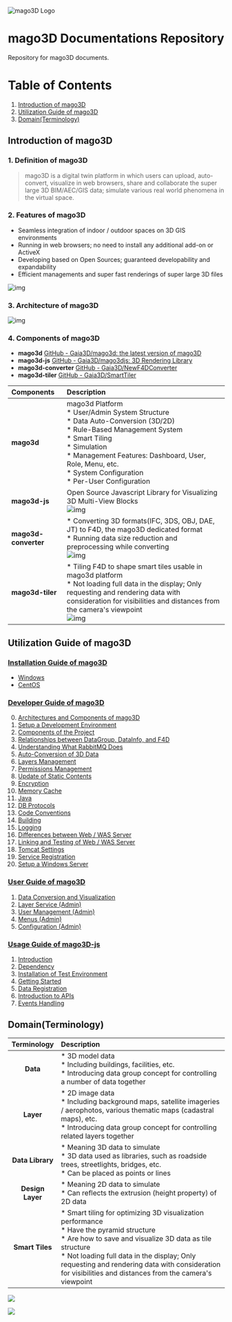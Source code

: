 ![mago3D Logo](../images/mago3D_Logo_v25.png)
# mago3D Documentations Repository

Repository for mago3D documents. 

# Table of Contents

1. [Introduction of mago3D](#Introduction-of-mago3D)
2. [Utilization Guide of mago3D](#Utilization-Guide-of-mago3D)
3. [Domain(Terminology)](#DomainTerminology)


## Introduction of mago3D 

### **1. Definition of mago3D**

> mago3D is a digital twin platform in which users can upload, auto-convert, visualize in web browsers, share and collaborate the super large 3D BIM/AEC/GIS data; simulate various real world phenomena in the virtual space.

### **2. Features of mago3D** 

- Seamless integration of indoor / outdoor spaces on 3D GIS environments
- Running in web browsers; no need to install any additional add-on or ActiveX
- Developing based on Open Sources; guaranteed developability and expandability
- Efficient managements and super fast renderings of super large 3D files

![img](../images/mago1_english.png)

### **3. Architecture of mago3D**

![img](../images/mago2_english.png)

### **4. Components of mago3D**

- **mago3d** [GitHub - Gaia3D/mago3d: the latest version of mago3D](https://github.com/Gaia3D/mago3d) 
- **mago3d-js** [GitHub - Gaia3D/mago3djs: 3D Rendering Library](https://github.com/Gaia3D/mago3djs) 
- **mago3d-converter** [GitHub - Gaia3D/NewF4DConverter](https://github.com/Gaia3D/NewF4DConverter) 
- **mago3d-tiler** [GitHub - Gaia3D/SmartTiler](https://github.com/Gaia3D/SmartTiler) 

 

| **Components**       | **Description**                                                     |
| :------------------- | :----------------------------------------------------------- |
| **mago3d**           | mago3d Platform<br />* User/Admin System Structure<br />* Data Auto-Conversion (3D/2D)<br />* Rule-Based Management System<br />* Smart Tiling<br />* Simulation<br />* Management Features: Dashboard, User, Role, Menu, etc.<br />* System Configuration<br />* Per-User Configuration |
| **mago3d-js**        | Open Source Javascript Library for Visualizing 3D Multi-View Blocks<br />![img](../images/mago3.png) |
| **mago3d-converter** | * Converting 3D formats(IFC, 3DS, OBJ, DAE, JT) to F4D, the mago3D dedicated format<br />* Running data size reduction and preprocessing while converting<br />![img](../images/mago4.png) |
| **mago3d-tiler**     | * Tiling F4D to shape smart tiles usable in mago3d platform<br />* Not loading full data in the display; Only requesting and rendering data with consideration for visibilities and distances from the camera's viewpoint<br />![img](../images/mago5.png) |

## Utilization Guide of mago3D

### [Installation Guide of mago3D](./installation_guide.md)

  * [Windows](./windows_installation.md)
  * [CentOS](./linux_installation.md)

### [Developer Guide of mago3D](./developer_guide.md)

0. [Architectures and Components of mago3D](./developer_guide.md#0-Architectures-and-Components-of-mago3D)
1. [Setup a Development Environment](./developer_guide.md#1-Setup-a-Development-Environment)
2. [Components of the Project](./developer_guide.md#2-Components-of-the-Project)
3. [Relationships between DataGroup, DataInfo, and F4D](./developer_guide.md#3-Relationships-between-DataGroup-DataInfo-and-F4D)
4. [Understanding What RabbitMQ Does](./developer_guide.md#4-Understanding-What-RabbitMQ-Does)
5. [Auto-Conversion of 3D Data](./developer_guide.md#5-Auto-Conversion-of-3D-Data)
6. [Layers Management](./developer_guide.md#6-Layers-Management)
7. [Permissions Management](./developer_guide.md#7-Permissions-Management)
8. [Update of Static Contents](./developer_guide.md#8-Update-of-Static-Contents)
9. [Encryption](./developer_guide.md#9-Encryption)
10. [Memory Cache](./developer_guide.md#10-Memory-Cache)
11. [Java](./developer_guide.md#11-Java)
12. [DB Protocols](./developer_guide.md#12-DB-Protocols)
13. [Code Conventions](./developer_guide.md#13-Code-Conventions)
14. [Building](./developer_guide.md#14-Building)
15. [Logging](./developer_guide.md#15-Logging)
16. [Differences between Web / WAS Server](./developer_guide.md#16-Differences-between-Web-WAS-Server)
17. [Linking and Testing of Web / WAS Server](./developer_guide.md#17-Linking-and-Testing-of-Web-WAS-Server)
18. [Tomcat Settings](./developer_guide.md#18-Tomcat-Settings)
19. [Service Registration](./developer_guide.md#19-Service-Registration)
20. [Setup a Windows Server](./developer_guide.md#20-Setup-a-Windows-Server)

### [User Guide of mago3D](./user_guide.md)

1. [Data Conversion and Visualization](./user_guide.md#1-Data-Conversion-and-Visualization)
2. [Layer Service (Admin)](./user_guide.md#2-Layer-Service-Admin)
3. [User Management (Admin)](./user_guide.md#3-User-Management-Admin)
4. [Menus (Admin)](./user_guide.md#4-Menus-Admin)
5. [Configuration (Admin)](./user_guide.md#5-Configuration-Admin)

### [Usage Guide of mago3D-js](./mago3d-js.md)

1. [Introduction](./mago3d-js.md#1-Introduction)
2. [Dependency](./mago3d-js.md#2-Dependency)
3. [Installation of Test Environment](./mago3d-js.md#3-Installation-of-Test-Environment)
4. [Getting Started](./mago3d-js.md#4-Getting-Started)
5. [Data Registration](./mago3d-js.md#5-Data-Registration)
6. [Introduction to APIs](./mago3d-js.md#6-Introduction-to-APIs)
7. [Events Handling](./mago3d-js.md#7-Events-Handling)

## Domain(Terminology)

|    **Terminology**    | **Description**                                              |
| :-------------------: | :----------------------------------------------------------- |
|      **Data**       | * 3D model data  <br />* Including buildings, facilities, etc.<br />* Introducing data group concept for controlling a number of data together |
|      **Layer**       | * 2D image data<br />* Including background maps, satellite imageries / aerophotos, various thematic maps (cadastral maps), etc.<br />* Introducing data group concept for controlling related layers together |
| **Data Library** | * Meaning 3D data to simulate<br />* 3D data used as libraries, such as roadside trees, streetlights, bridges, etc.<br />* Can be placed as points or lines |
|   **Design Layer**   | * Meaning 2D data to simulate<br />* Can reflects the extrusion (height property) of 2D data |
|    **Smart Tiles**    | * Smart tiling for optimizing 3D visualization performance<br />* Have the pyramid structure<br />* Are how to save and visualize 3D data as tile structure<br />* Not loading full data in the display; Only requesting and rendering data with consideration for visibilities and distances from the camera's viewpoint |

![](../images/9de76378-b910-4658-84e2-b80bd9b90b01_english.png)

![](../images/ac3cdd08-1095-427d-a981-bd19b3b0acbf_english.png)
